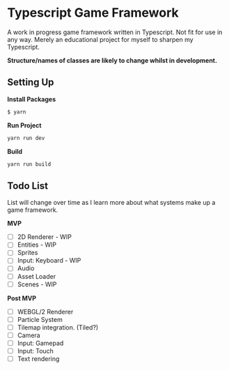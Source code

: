 # Typescript Game Framework

A work in progress game framework written in Typescript. Not fit for use in any way. Merely an educational project for myself to sharpen my Typescript.

**Structure/names of classes are likely to change whilst in development.**

## Setting Up
**Install Packages**
```bash
$ yarn
```

**Run Project**
```bash
yarn run dev
```

**Build**
```bash
yarn run build
```

## Todo List

List will change over time as I learn more about what systems make up a game framework.

**MVP**
- [ ] 2D Renderer - WIP
- [ ] Entities - WIP
- [ ] Sprites
- [ ] Input: Keyboard - WIP
- [ ] Audio
- [ ] Asset Loader
- [ ] Scenes - WIP

**Post MVP**
- [ ] WEBGL/2 Renderer
- [ ] Particle System
- [ ] Tilemap integration. (Tiled?)
- [ ] Camera
- [ ] Input: Gamepad
- [ ] Input: Touch
- [ ] Text rendering